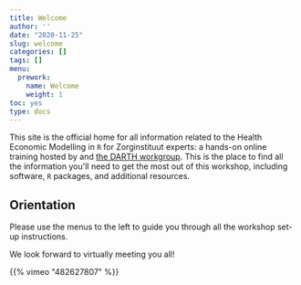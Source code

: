 ```yaml
---
title: Welcome
author: ''
date: "2020-11-25"
slug: welcome
categories: []
tags: []
menu:
  prework:
    name: Welcome
    weight: 1
toc: yes
type: docs
---
```


This site is the official home for all information related to the Health Economic Modelling in `R` for Zorginstituut experts: a hands-on online training hosted by and [the DARTH workgroup](http://darthworkgroup.com/). This is the place to find all the information you'll need to get the most out of this workshop, including software, `R` packages, and additional resources. 

## Orientation

Please use the menus to the left to guide you through all the workshop set-up instructions.

We look forward to virtually meeting you all!

<!--html_preserve-->{{% vimeo "482627807" %}}<!--/html_preserve-->
